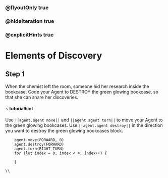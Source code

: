 ### @flyoutOnly true
### @hideIteration true
### @explicitHints true

# Elements of Discovery

## Step 1
When the chemist left the room, someone hid her research inside the bookcase. Code your Agent to DESTROY the green glowing bookcase, so that she can share her discoveries. 

#### ~ tutorialhint 
Use ``||agent.agent move||`` and ``||agent.agent turn||`` to move your Agent to the green glowing bookcases. Use ``||agent.agent destroy||`` in the direction you want to destroy the green glowing bookcases block.

```ghost
    agent.move(FORWARD, 0)
    agent.destroy(FORWARD)
    agent.turn(RIGHT_TURN)
    for (let index = 0; index < 4; index++) {
    	
    }
```
```template
\\
```
```package
```

